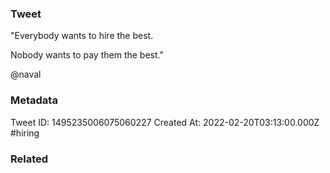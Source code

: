 ### Tweet
"Everybody wants to hire the best.

Nobody wants to pay them the best."

@naval

### Metadata
Tweet ID: 1495235006075060227
Created At: 2022-02-20T03:13:00.000Z
#hiring 

### Related

